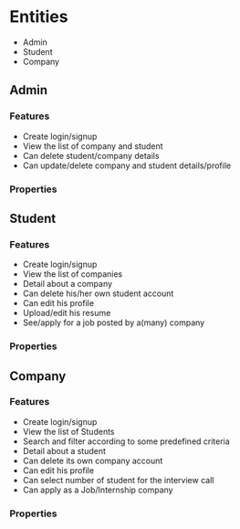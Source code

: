 # Entities
* Admin
* Student
* Company

## Admin

### Features
* Create login/signup
* View the list of company and student
* Can delete student/company details
* Can update/delete company and student details/profile
### Properties

## Student

### Features
* Create login/signup
* View the list of companies
* Detail about a company
* Can delete his/her own student account
* Can edit his profile
* Upload/edit his resume
* See/apply for a job posted by a(many) company

### Properties

## Company

### Features
* Create login/signup
* View the list of Students
* Search and filter according to some predefined criteria
* Detail about a student
* Can delete its own company account
* Can edit his profile
* Can select number of student for the interview call
* Can apply as a Job/Internship company

### Properties
